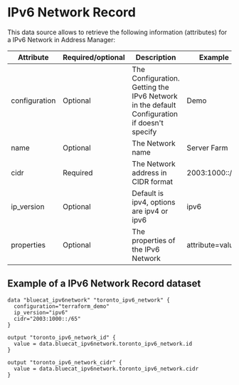 # IPv6 Network Record
This data source allows to retrieve the following information
(attributes) for a IPv6 Network in Address Manager:

| Attribute | Required/optional | Description                                                                                 | Example |
| --- | --- |---------------------------------------------------------------------------------------------| -- |
| configuration | Optional | The Configuration. Getting the IPv6 Network in the default Configuration if doesn't specify | Demo |
| name | Optional | The Network name                                                                            | Server Farm |
| cidr | Required | The Network address in CIDR format                                                          | 2003:1000::/65 |
| ip_version | Optional |  Default is ipv4, options are ipv4 or ipv6 | ipv6 |
| properties | Optional | The properties of the IPv6 Network                                                          | attribute=value |


## Example of a IPv6 Network Record dataset

    data "bluecat_ipv6network" "toronto_ipv6_network" {
      configuration="terraform_demo"
      ip_version="ipv6"
      cidr="2003:1000::/65"
    }

    output "toronto_ipv6_network_id" {
      value = data.bluecat_ipv6network.toronto_ipv6_network.id
    }

    output "toronto_ipv6_network_cidr" {
      value = data.bluecat_ipv6network.toronto_ipv6_network.cidr
    }
